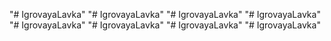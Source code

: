 "# IgrovayaLavka" 
"# IgrovayaLavka" 
"# IgrovayaLavka" 
"# IgrovayaLavka" 
"# IgrovayaLavka" 
"# IgrovayaLavka" 
"# IgrovayaLavka" 
"# IgrovayaLavka" 
